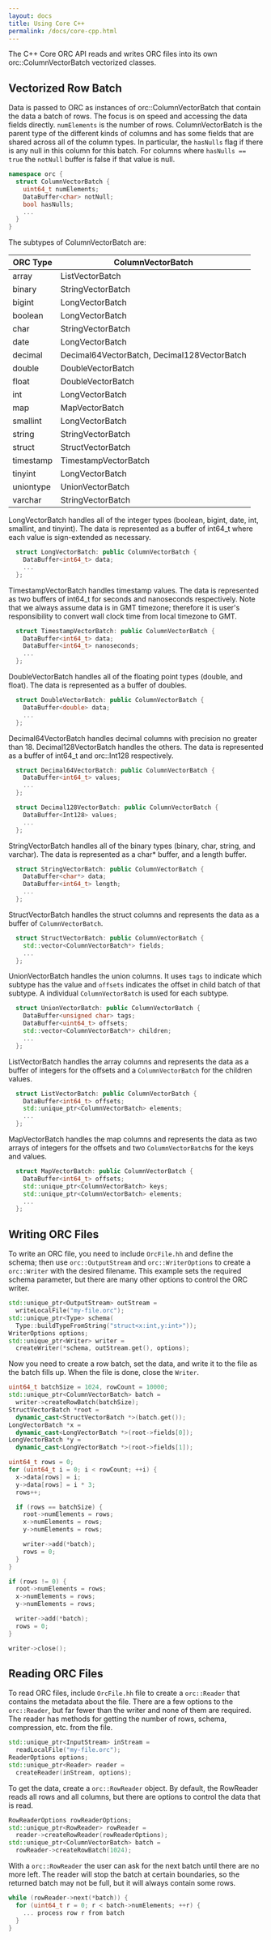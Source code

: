 ```yaml
---
layout: docs
title: Using Core C++
permalink: /docs/core-cpp.html
---
```


The C++ Core ORC API reads and writes ORC files into its own
orc::ColumnVectorBatch vectorized classes.

## Vectorized Row Batch

Data is passed to ORC as instances of orc::ColumnVectorBatch
that contain the data a batch of rows. The focus is on speed and
accessing the data fields directly. `numElements` is the number
of rows. ColumnVectorBatch is the parent type of the different
kinds of columns and has some fields that are shared across
all of the column types. In particular, the `hasNulls` flag
if there is any null in this column for this batch. For columns
where `hasNulls == true` the `notNull` buffer is false if that
value is null.

~~~ cpp
namespace orc {
  struct ColumnVectorBatch {
    uint64_t numElements;
    DataBuffer<char> notNull;
    bool hasNulls;
    ...
  }
}
~~~

The subtypes of ColumnVectorBatch are:

| ORC Type | ColumnVectorBatch |
| -------- | ------------- |
| array | ListVectorBatch |
| binary | StringVectorBatch |
| bigint | LongVectorBatch |
| boolean | LongVectorBatch |
| char | StringVectorBatch |
| date | LongVectorBatch |
| decimal | Decimal64VectorBatch, Decimal128VectorBatch |
| double | DoubleVectorBatch |
| float | DoubleVectorBatch |
| int | LongVectorBatch |
| map | MapVectorBatch |
| smallint | LongVectorBatch |
| string | StringVectorBatch |
| struct | StructVectorBatch |
| timestamp | TimestampVectorBatch |
| tinyint | LongVectorBatch |
| uniontype | UnionVectorBatch |
| varchar | StringVectorBatch |

LongVectorBatch handles all of the integer types (boolean, bigint,
date, int, smallint, and tinyint). The data is represented as a
buffer of int64_t where each value is sign-extended as necessary.

~~~ cpp
  struct LongVectorBatch: public ColumnVectorBatch {
    DataBuffer<int64_t> data;
    ...
  };
~~~

TimestampVectorBatch handles timestamp values. The data is
represented as two buffers of int64_t for seconds and nanoseconds
respectively. Note that we always assume data is in GMT timezone;
therefore it is user's responsibility to convert wall clock time
from local timezone to GMT.

~~~ cpp
  struct TimestampVectorBatch: public ColumnVectorBatch {
    DataBuffer<int64_t> data;
    DataBuffer<int64_t> nanoseconds;
    ...
  };
~~~

DoubleVectorBatch handles all of the floating point types
(double, and float). The data is represented as a buffer of doubles.

~~~ cpp
  struct DoubleVectorBatch: public ColumnVectorBatch {
    DataBuffer<double> data;
    ...
  };
~~~

Decimal64VectorBatch handles decimal columns with precision no
greater than 18. Decimal128VectorBatch handles the others. The data
is represented as a buffer of int64_t and orc::Int128 respectively.

~~~ cpp
  struct Decimal64VectorBatch: public ColumnVectorBatch {
    DataBuffer<int64_t> values;
    ...
  };

  struct Decimal128VectorBatch: public ColumnVectorBatch {
    DataBuffer<Int128> values;
    ...
  };
~~~

StringVectorBatch handles all of the binary types (binary,
char, string, and varchar). The data is represented as a char* buffer,
and a length buffer.

~~~ cpp
  struct StringVectorBatch: public ColumnVectorBatch {
    DataBuffer<char*> data;
    DataBuffer<int64_t> length;
    ...
  };
~~~

StructVectorBatch handles the struct columns and represents
the data as a buffer of `ColumnVectorBatch`.

~~~ cpp
  struct StructVectorBatch: public ColumnVectorBatch {
    std::vector<ColumnVectorBatch*> fields;
    ...
  };
~~~

UnionVectorBatch handles the union columns. It uses `tags`
to indicate which subtype has the value and `offsets` indicates
the offset in child batch of that subtype. A individual
`ColumnVectorBatch` is used for each subtype.

~~~ cpp
  struct UnionVectorBatch: public ColumnVectorBatch {
    DataBuffer<unsigned char> tags;
    DataBuffer<uint64_t> offsets;
    std::vector<ColumnVectorBatch*> children;
    ...
  };
~~~

ListVectorBatch handles the array columns and represents
the data as a buffer of integers for the offsets and a
`ColumnVectorBatch` for the children values.

~~~ cpp
  struct ListVectorBatch: public ColumnVectorBatch {
    DataBuffer<int64_t> offsets;
    std::unique_ptr<ColumnVectorBatch> elements;
    ...
  };
~~~

MapVectorBatch handles the map columns and represents the data
as two arrays of integers for the offsets and two `ColumnVectorBatch`s
for the keys and values.

~~~ cpp
  struct MapVectorBatch: public ColumnVectorBatch {
    DataBuffer<int64_t> offsets;
    std::unique_ptr<ColumnVectorBatch> keys;
    std::unique_ptr<ColumnVectorBatch> elements;
    ...
  };
~~~

## Writing ORC Files

To write an ORC file, you need to include `OrcFile.hh` and define
the schema; then use `orc::OutputStream` and `orc::WriterOptions`
to create a `orc::Writer` with the desired filename. This example
sets the required schema parameter, but there are many other
options to control the ORC writer.

~~~ cpp
std::unique_ptr<OutputStream> outStream =
  writeLocalFile("my-file.orc");
std::unique_ptr<Type> schema(
  Type::buildTypeFromString("struct<x:int,y:int>"));
WriterOptions options;
std::unique_ptr<Writer> writer =
  createWriter(*schema, outStream.get(), options);
~~~

Now you need to create a row batch, set the data, and write it to the file
as the batch fills up. When the file is done, close the `Writer`.

~~~ cpp
uint64_t batchSize = 1024, rowCount = 10000;
std::unique_ptr<ColumnVectorBatch> batch =
  writer->createRowBatch(batchSize);
StructVectorBatch *root =
  dynamic_cast<StructVectorBatch *>(batch.get());
LongVectorBatch *x =
  dynamic_cast<LongVectorBatch *>(root->fields[0]);
LongVectorBatch *y =
  dynamic_cast<LongVectorBatch *>(root->fields[1]);

uint64_t rows = 0;
for (uint64_t i = 0; i < rowCount; ++i) {
  x->data[rows] = i;
  y->data[rows] = i * 3;
  rows++;

  if (rows == batchSize) {
    root->numElements = rows;
    x->numElements = rows;
    y->numElements = rows;

    writer->add(*batch);
    rows = 0;
  }
}

if (rows != 0) {
  root->numElements = rows;
  x->numElements = rows;
  y->numElements = rows;

  writer->add(*batch);
  rows = 0;
}

writer->close();
~~~

## Reading ORC Files

To read ORC files, include `OrcFile.hh` file to create a `orc::Reader`
that contains the metadata about the file. There are a few options to
the `orc::Reader`, but far fewer than the writer and none of them are
required. The reader has methods for getting the number of rows,
schema, compression, etc. from the file.

~~~ cpp
std::unique_ptr<InputStream> inStream =
  readLocalFile("my-file.orc");
ReaderOptions options;
std::unique_ptr<Reader> reader =
  createReader(inStream, options);
~~~

To get the data, create a `orc::RowReader` object. By default,
the RowReader reads all rows and all columns, but there are
options to control the data that is read.

~~~ cpp
RowReaderOptions rowReaderOptions;
std::unique_ptr<RowReader> rowReader =
  reader->createRowReader(rowReaderOptions);
std::unique_ptr<ColumnVectorBatch> batch =
  rowReader->createRowBatch(1024);
~~~

With a `orc::RowReader` the user can ask for the next batch until there
are no more left. The reader will stop the batch at certain boundaries,
so the returned batch may not be full, but it will always contain some rows.

~~~ cpp
while (rowReader->next(*batch)) {
  for (uint64_t r = 0; r < batch->numElements; ++r) {
    ... process row r from batch
  }
}
~~~
